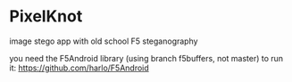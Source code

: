 PixelKnot
=========

image stego app with old school F5 steganography

you need the F5Android library (using branch f5buffers, not master) to run it: https://github.com/harlo/F5Android

